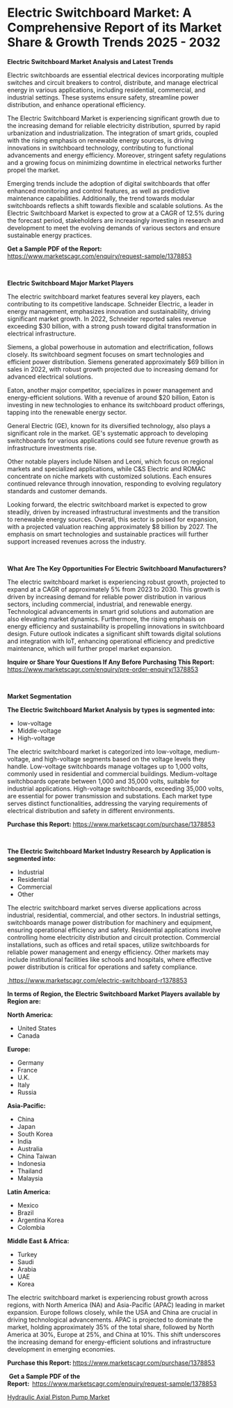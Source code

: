 <p><h1>Electric Switchboard Market: A Comprehensive Report of its Market Share & Growth Trends 2025 - 2032</h1></p><p><strong>Electric Switchboard Market Analysis and Latest Trends</strong></p>
<p><p>Electric switchboards are essential electrical devices incorporating multiple switches and circuit breakers to control, distribute, and manage electrical energy in various applications, including residential, commercial, and industrial settings. These systems ensure safety, streamline power distribution, and enhance operational efficiency.</p><p>The Electric Switchboard Market is experiencing significant growth due to the increasing demand for reliable electricity distribution, spurred by rapid urbanization and industrialization. The integration of smart grids, coupled with the rising emphasis on renewable energy sources, is driving innovations in switchboard technology, contributing to functional advancements and energy efficiency. Moreover, stringent safety regulations and a growing focus on minimizing downtime in electrical networks further propel the market.</p><p>Emerging trends include the adoption of digital switchboards that offer enhanced monitoring and control features, as well as predictive maintenance capabilities. Additionally, the trend towards modular switchboards reflects a shift towards flexible and scalable solutions. As the Electric Switchboard Market is expected to grow at a CAGR of 12.5% during the forecast period, stakeholders are increasingly investing in research and development to meet the evolving demands of various sectors and ensure sustainable energy practices.</p></p>
<p><strong>Get a Sample PDF of the Report:&nbsp;</strong> <a href="https://www.marketscagr.com/enquiry/request-sample/1378853?utm_campaign=1848&utm_medium=2&utm_source=Github&utm_content=ia&utm_term=16022025&utm_id=electric-switchboard">https://www.marketscagr.com/enquiry/request-sample/1378853</a></p>
<p>&nbsp;</p>
<p><strong>Electric Switchboard Major Market Players</strong></p>
<p><p>The electric switchboard market features several key players, each contributing to its competitive landscape. Schneider Electric, a leader in energy management, emphasizes innovation and sustainability, driving significant market growth. In 2022, Schneider reported sales revenue exceeding $30 billion, with a strong push toward digital transformation in electrical infrastructure.</p><p>Siemens, a global powerhouse in automation and electrification, follows closely. Its switchboard segment focuses on smart technologies and efficient power distribution. Siemens generated approximately $69 billion in sales in 2022, with robust growth projected due to increasing demand for advanced electrical solutions.</p><p>Eaton, another major competitor, specializes in power management and energy-efficient solutions. With a revenue of around $20 billion, Eaton is investing in new technologies to enhance its switchboard product offerings, tapping into the renewable energy sector.</p><p>General Electric (GE), known for its diversified technology, also plays a significant role in the market. GE's systematic approach to developing switchboards for various applications could see future revenue growth as infrastructure investments rise.</p><p>Other notable players include Nilsen and Leoni, which focus on regional markets and specialized applications, while C&S Electric and ROMAC concentrate on niche markets with customized solutions. Each ensures continued relevance through innovation, responding to evolving regulatory standards and customer demands.</p><p>Looking forward, the electric switchboard market is expected to grow steadily, driven by increased infrastructural investments and the transition to renewable energy sources. Overall, this sector is poised for expansion, with a projected valuation reaching approximately $8 billion by 2027. The emphasis on smart technologies and sustainable practices will further support increased revenues across the industry.</p></p>
<p>&nbsp;</p>
<p><strong>What Are The Key Opportunities For Electric Switchboard Manufacturers?</strong></p>
<p><p>The electric switchboard market is experiencing robust growth, projected to expand at a CAGR of approximately 5% from 2023 to 2030. This growth is driven by increasing demand for reliable power distribution in various sectors, including commercial, industrial, and renewable energy. Technological advancements in smart grid solutions and automation are also elevating market dynamics. Furthermore, the rising emphasis on energy efficiency and sustainability is propelling innovations in switchboard design. Future outlook indicates a significant shift towards digital solutions and integration with IoT, enhancing operational efficiency and predictive maintenance, which will further propel market expansion.</p></p>
<p><strong>Inquire or Share Your Questions If Any Before Purchasing This Report:</strong> <a href="https://www.marketscagr.com/enquiry/pre-order-enquiry/1378853?utm_campaign=1848&utm_medium=2&utm_source=Github&utm_content=ia&utm_term=16022025&utm_id=electric-switchboard">https://www.marketscagr.com/enquiry/pre-order-enquiry/1378853</a></p>
<p>&nbsp;</p>
<p><strong>Market Segmentation</strong></p>
<p><strong>The Electric Switchboard Market Analysis by types is segmented into:</strong></p>
<p><ul><li>low-voltage</li><li>Middle-voltage</li><li>High-voltage</li></ul></p>
<p><p>The electric switchboard market is categorized into low-voltage, medium-voltage, and high-voltage segments based on the voltage levels they handle. Low-voltage switchboards manage voltages up to 1,000 volts, commonly used in residential and commercial buildings. Medium-voltage switchboards operate between 1,000 and 35,000 volts, suitable for industrial applications. High-voltage switchboards, exceeding 35,000 volts, are essential for power transmission and substations. Each market type serves distinct functionalities, addressing the varying requirements of electrical distribution and safety in different environments.</p></p>
<p><strong>Purchase this Report:&nbsp;</strong><a href="https://www.marketscagr.com/purchase/1378853?utm_campaign=1848&utm_medium=2&utm_source=Github&utm_content=ia&utm_term=16022025&utm_id=electric-switchboard">https://www.marketscagr.com/purchase/1378853</a></p>
<p>&nbsp;</p>
<p><strong>The Electric Switchboard Market Industry Research by Application is segmented into:</strong></p>
<p><ul><li>Industrial</li><li>Residential</li><li>Commercial</li><li>Other</li></ul></p>
<p><p>The electric switchboard market serves diverse applications across industrial, residential, commercial, and other sectors. In industrial settings, switchboards manage power distribution for machinery and equipment, ensuring operational efficiency and safety. Residential applications involve controlling home electricity distribution and circuit protection. Commercial installations, such as offices and retail spaces, utilize switchboards for reliable power management and energy efficiency. Other markets may include institutional facilities like schools and hospitals, where effective power distribution is critical for operations and safety compliance.</p></p>
<p><a href="https://www.marketscagr.com/electric-switchboard-r1378853?utm_campaign=1848&utm_medium=2&utm_source=Github&utm_content=ia&utm_term=16022025&utm_id=electric-switchboard">&nbsp;https://www.marketscagr.com/electric-switchboard-r1378853</a></p>
<p><strong>In terms of Region, the Electric Switchboard Market Players available by Region are:</strong></p>
<p>
    <p> <strong> North America: </strong>
        <ul>
            <li>United States</li>
            <li>Canada</li>
        </ul>
        </p> 
    <p> <strong> Europe: </strong>
        <ul>
            <li>Germany</li>
            <li>France</li>
            <li>U.K.</li>
            <li>Italy</li>
            <li>Russia</li>
        </ul>
        </p> 
    <p> <strong> Asia-Pacific: </strong>
        <ul>
            <li>China</li>
            <li>Japan</li>
            <li>South Korea</li>
            <li>India</li>
            <li>Australia</li>
            <li>China Taiwan</li>
            <li>Indonesia</li>
            <li>Thailand</li>
            <li>Malaysia</li>
        </ul>
        </p> 
    <p> <strong> Latin America: </strong>
        <ul>
            <li>Mexico</li>
            <li>Brazil</li>
            <li>Argentina Korea</li>
            <li>Colombia</li>
        </ul>
        </p> 
    <p> <strong> Middle East & Africa: </strong>
        <ul>
            <li>Turkey</li>
            <li>Saudi</li>
            <li>Arabia</li>
            <li>UAE</li>
            <li>Korea</li>
        </ul>
    </p>
    </p>
<p><p>The electric switchboard market is experiencing robust growth across regions, with North America (NA) and Asia-Pacific (APAC) leading in market expansion. Europe follows closely, while the USA and China are crucial in driving technological advancements. APAC is projected to dominate the market, holding approximately 35% of the total share, followed by North America at 30%, Europe at 25%, and China at 10%. This shift underscores the increasing demand for energy-efficient solutions and infrastructure development in emerging economies.</p></p>
<p><strong>Purchase this Report: </strong><a href="https://www.marketscagr.com/purchase/1378853?utm_campaign=1848&utm_medium=2&utm_source=Github&utm_content=ia&utm_term=16022025&utm_id=electric-switchboard">https://www.marketscagr.com/purchase/1378853</a></p>
<p>&nbsp;<strong>Get a Sample PDF of the Report:&nbsp;&nbsp;</strong><a href="https://www.marketscagr.com/enquiry/request-sample/1378853?utm_campaign=1848&utm_medium=2&utm_source=Github&utm_content=ia&utm_term=16022025&utm_id=electric-switchboard">https://www.marketscagr.com/enquiry/request-sample/1378853</a></p>
<p><strong></strong></p>
<p><p><a href="https://github.com/marloy8/Market-Research-Report-List-7/blob/main/hydraulic-axial-piston-pump-market.md?utm_campaign=1848&utm_medium=2&utm_source=Github&utm_content=ia&utm_term=16022025&utm_id=electric-switchboard">Hydraulic Axial Piston Pump Market</a></p></p>